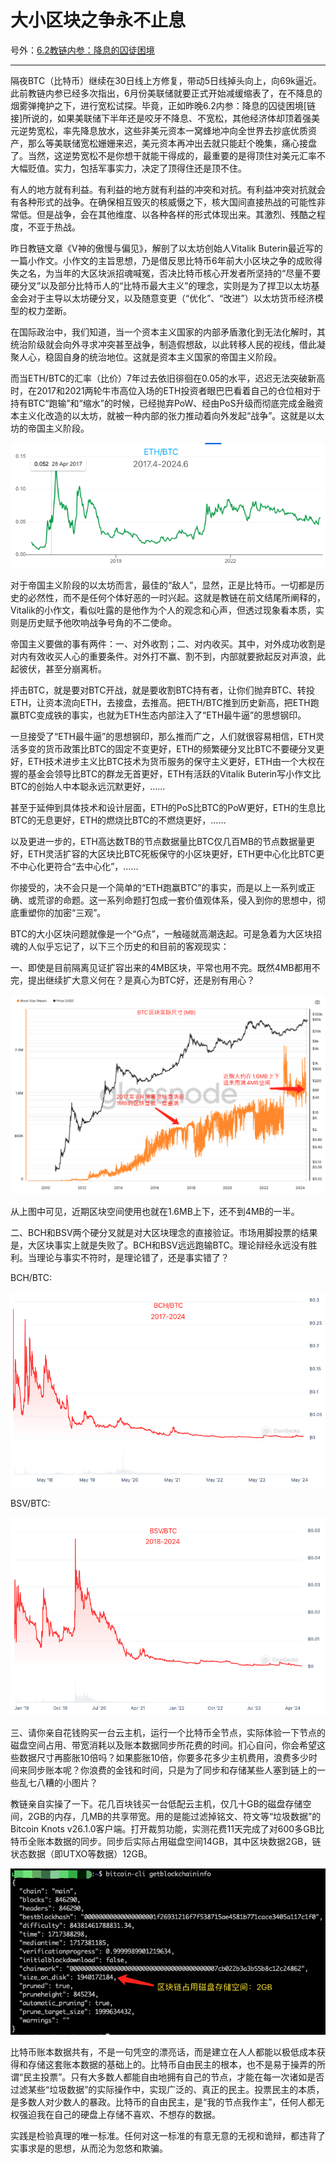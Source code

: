 # 大小区块之争永不止息

号外：[6.2教链内参：降息的囚徒困境](http://rd.liujiaolian.com/i/20240602)

* * *

隔夜BTC（比特币）继续在30日线上方修复，带动5日线掉头向上，向69k逼近。此前教链内参已经多次指出，6月份美联储就要正式开始减缓缩表了，在不降息的烟雾弹掩护之下，进行宽松试探。毕竟，正如昨晚6.2内参：降息的囚徒困境[链接]所说的，如果美联储下半年还是咬牙不降息、不宽松，其他经济体却顶着强美元逆势宽松，率先降息放水，这些非美元资本一窝蜂地冲向全世界去抄底优质资产，那么等美联储宽松姗姗来迟，美元资本再冲出去就只能赶个晚集，痛心接盘了。当然，这逆势宽松不是你想干就能干得成的，最重要的是得顶住对美元汇率不大幅贬值。实力，包括军事实力，决定了顶得住还是顶不住。

有人的地方就有利益。有利益的地方就有利益的冲突和对抗。有利益冲突对抗就会有各种形式的战争。在确保相互毁灭的核威慑之下，核大国间直接热战的可能性非常低。但是战争，会在其他维度、以各种各样的形式体现出来。其激烈、残酷之程度，不亚于热战。

昨日教链文章《V神的傲慢与偏见》，解剖了以太坊创始人Vitalik Buterin最近写的一篇小作文。小作文的主旨思想，乃是借反思比特币6年前大小区块之争的成败得失之名，为当年的大区块派招魂喊冤，否决比特币核心开发者所坚持的“尽量不要硬分叉”以及部分比特币人的“比特币最大主义”的理念，实则是为了捍卫以太坊基金会对于主导以太坊硬分叉，以及随意变更（“优化”、“改进”）以太坊货币经济模型的权力垄断。

在国际政治中，我们知道，当一个资本主义国家的内部矛盾激化到无法化解时，其统治阶级就会向外寻求冲突甚至战争，制造假想敌，以此转移人民的视线，借此凝聚人心，稳固自身的统治地位。这就是资本主义国家的帝国主义阶段。

而当ETH/BTC的汇率（比价）7年过去依旧徘徊在0.05的水平，迟迟无法突破新高时，在2017和2021两轮牛市高位入场的ETH投资者眼巴巴看着自己的仓位相对于持有BTC“跑输”和“缩水”的时候，已经抛弃PoW、经由PoS升级而彻底完成金融资本主义化改造的以太坊，就被一种内部的张力推动着向外发起“战争”。这就是以太坊的帝国主义阶段。

![](2024-06-03-A01.png)

对于帝国主义阶段的以太坊而言，最佳的“敌人”，显然，正是比特币。一切都是历史的必然性，而不是任何个体好恶的一时兴起。这就是教链在前文结尾所阐释的，Vitalik的小作文，看似吐露的是他作为个人的观念和心声，但透过现象看本质，实则是历史赋予他吹响战争号角的不二使命。

帝国主义要做的事有两件：一、对外收割；二、对内收买。其中，对外成功收割是对内有效收买人心的重要条件。对外打不赢、割不到，内部就要掀起反对声浪，此起彼伏，甚至分崩离析。

抨击BTC，就是要对BTC开战，就是要收割BTC持有者，让你们抛弃BTC、转投ETH，让资本流向ETH，去接盘，去推高。把ETH/BTC推到历史新高，把ETH跑赢BTC变成铁的事实，也就为ETH生态内部注入了“ETH最牛逼”的思想钢印。

一旦接受了“ETH最牛逼”的思想钢印，那么推而广之，人们就很容易相信，ETH灵活多变的货币政策比BTC的固定不变更好，ETH的频繁硬分叉比BTC不要硬分叉更好，ETH技术进步主义比BTC技术为货币服务的保守主义更好，ETH由一个大权在握的基金会领导比BTC的群龙无首更好，ETH有活跃的Vitalik Buterin写小作文比BTC的创始人中本聪永远沉默更好，…… 

甚至于延伸到具体技术和设计层面，ETH的PoS比BTC的PoW更好，ETH的生息比BTC的无息更好，ETH的燃烧比BTC的不燃烧更好，……

以及更进一步的，ETH高达数TB的节点数据量比BTC仅几百MB的节点数据量更好，ETH灵活扩容的大区块比BTC死板保守的小区块更好，ETH更中心化比BTC更不中心化更符合“去中心化”，……

你接受的，决不会只是一个简单的“ETH跑赢BTC”的事实，而是以上一系列或正确、或荒谬的命题。这一系列命题打包成一套价值观体系，侵入到你的思想中，彻底重塑你的加密“三观”。

BTC的大小区块问题就像是一个“G点”，一触碰就高潮迭起。可是急着为大区块招魂的人似乎忘记了，以下三个历史的和目前的客观现实：

一、即使是目前隔离见证扩容出来的4MB区块，平常也用不完。既然4MB都用不完，提出继续扩大意义何在？是真心为BTC好，还是别有用心？

![](2024-06-03-A02.png)

从上图中可见，近期区块空间使用也就在1.6MB上下，还不到4MB的一半。

二、BCH和BSV两个硬分叉就是对大区块理念的直接验证。市场用脚投票的结果是，大区块事实上就是失败了。BCH和BSV远远跑输BTC。理论辩经永远没有胜利。当理论与事实不符时，是理论错了，还是事实错了？

BCH/BTC:

![](2024-06-03-A03.png)

BSV/BTC:

![](2024-06-03-A04.png)

三、请你亲自花钱购买一台云主机，运行一个比特币全节点，实际体验一下节点的磁盘空间占用、带宽消耗以及账本数据同步所花费的时间。扪心自问，你会希望这些数据尺寸再膨胀10倍吗？如果膨胀10倍，你要多花多少主机费用，浪费多少时间来同步账本呢？你浪费的金钱和时间，只是为了同步和存储某些人塞到链上的一些乱七八糟的小图片？

教链亲自实操了一下。花几百块钱买一台低配云主机，仅几十GB的磁盘存储空间，2GB的内存，几MB的共享带宽。用的是能过滤掉铭文、符文等“垃圾数据”的Bitcoin Knots v26.1.0客户端。打开裁剪功能，实测花费11天完成了对600多GB比特币全账本数据的同步。同步后实际占用磁盘空间14GB，其中区块数据2GB，链状态数据（即UTXO等数据）12GB。

![](2024-06-03-A05.png)

比特币账本数据共有，不是一句凭空的漂亮话，而是建立在人人都能以极低成本获得和存储这套账本数据的基础上的。比特币自由民主的根本，也不是易于操弄的所谓“民主投票”。只有大多数人都能自由地拥有自己的节点，才能在每一次诸如是否过滤某些“垃圾数据”的实际操作中，实现广泛的、真正的民主。投票民主的本质，是多数人对少数人的暴政。比特币的自由民主，是“我的节点我作主”，任何人都无权强迫我在自己的硬盘上存储不喜欢、不想存的数据。

实践是检验真理的唯一标准。任何对这一标准的有意无意的无视和诡辩，都违背了实事求是的思想，从而沦为忽悠和欺骗。
